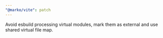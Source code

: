 ```yaml
---
"@marko/vite": patch
---
```


Avoid esbuild processing virtual modules, mark them as external and use shared virtual file map.
